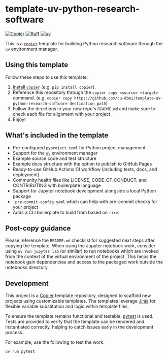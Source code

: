 # template-uv-python-research-software

[![Copier](https://img.shields.io/endpoint?url=https://raw.githubusercontent.com/copier-org/copier/master/img/badge/badge-grayscale-inverted-border-orange.json)](https://github.com/copier-org/copier)
[![Ruff](https://img.shields.io/endpoint?url=https://raw.githubusercontent.com/astral-sh/ruff/main/assets/badge/v2.json)](https://github.com/astral-sh/ruff)
[![uv](https://img.shields.io/endpoint?url=https://raw.githubusercontent.com/astral-sh/uv/main/assets/badge/v0.json)](https://github.com/astral-sh/uv)

This is a [`copier`](https://github.com/copier-org/copier) template for building Python research software through the `uv` environment manager.

## Using this template

Follow these steps to use this template:

1. [Install `copier`](https://copier.readthedocs.io/en/stable/#installation) (e.g. `pip install copier`).
1. Reference this repository through the `copier copy <source> <target>` command. (e.g. `copier copy https://github.com/cu-dbmi/template-uv-python-research-software destination_path`)
1. Follow the directions in your new repo's `README.md` and make sure to check each file for alignment with your project.
1. Enjoy!

## What's included in the template

- Pre-configured `pyproject.toml` for Python project management
- Support for the [`uv`](https://github.com/astral-sh/uv) environment manager
- Example source code and test structure
- Example docs structure with the option to publish to GitHub Pages
- Ready-to-use GitHub Actions CI workflow (including tests, docs, and deployment)
- Community health files like LICENSE, CODE_OF_CONDUCT, and CONTRIBUTING with boilerplate language
- Support for Jupyter notebook development alongside a local Python package
- `.pre-commit-config.yaml` which can help with pre-commit checks for your project
- Adds a CLI boilerplate to build from based on `fire`.

## Post-copy guidance

Please reference the `README.md` checklist for suggested next steps after copying the template.
When using the Jupyter notebook work, consider using `uv run jupyter lab` (or similar) to run notebooks which are invoked from the context of the virtual environment of the project.
This helps the notebook gain dependencies and access to the packaged work outside the notebooks directory.

## Development

This project is a [Copier](https://copier.readthedocs.io/) template repository, designed to scaffold new projects using customizable templates.
The templates leverage [Jinja](https://jinja.palletsprojects.com/) for flexible variable substitution and logic within template files.

To ensure the template remains functional and testable, [pytest](https://pytest.org/) is used.
Tests are provided to verify that the template can be rendered and instantiated correctly, helping to catch issues early in the development process.

For example, use the following to test the work:

```bash
uv run pytest
```
